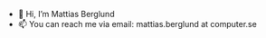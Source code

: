 - 👋 Hi, I’m Mattias Berglund
- 📫 You can reach me via email: mattias.berglund at computer.se

<!---
mattias-berglund/mattias-berglund is a ✨ special ✨ repository because its `README.md` (this file) appears on your GitHub profile.
You can click the Preview link to take a look at your changes.
--->
